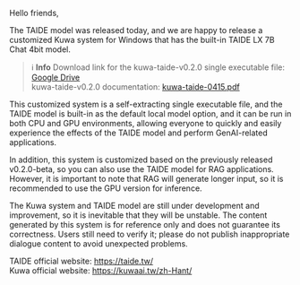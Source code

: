 ﻿Hello friends,

The TAIDE model was released today, and we are happy to release a customized Kuwa system for Windows that has the built-in TAIDE LX 7B Chat 4bit model.

> ℹ️ **Info**
> Download link for the kuwa-taide-v0.2.0 single executable file: [Google Drive](https://drive.google.com/drive/folders/11oc3e7AmwktC2t7MvGNoOS6RdnuhPeLN?usp=sharing)  
> kuwa-taide-v0.2.0 documentation: [kuwa-taide-0415.pdf](https://drive.google.com/file/d/1PZSgzWgqgfdp1JK08TiqFTWzMCahlFUP/view?usp=drive_link)

<!-- truncate -->

This customized system is a self-extracting single executable file, and the TAIDE model is built-in as the default local model option, and it can be run in both CPU and GPU environments, allowing everyone to quickly and easily experience the effects of the TAIDE model and perform GenAI-related applications.

In addition, this system is customized based on the previously released v0.2.0-beta, so you can also use the TAIDE model for RAG applications. However, it is important to note that RAG will generate longer input, so it is recommended to use the GPU version for inference.

The Kuwa system and TAIDE model are still under development and improvement, so it is inevitable that they will be unstable. The content generated by this system is for reference only and does not guarantee its correctness. Users still need to verify it; please do not publish inappropriate dialogue content to avoid unexpected problems.

TAIDE official website: https://taide.tw/  
Kuwa official website: https://kuwaai.tw/zh-Hant/